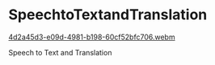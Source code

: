 # SpeechtoTextandTranslation
[4d2a45d3-e09d-4981-b198-60cf52bfc706.webm](https://github.com/dryogeshrajput/SpeechtoTextandTranslation/assets/94129924/22c40f41-1a7b-493a-bfa5-0eda7e0deef2)

Speech to Text and Translation
